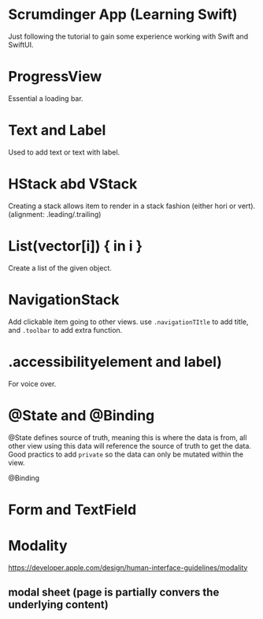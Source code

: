 # Scrumdinger App (Learning Swift)

Just following the tutorial to gain some experience working with Swift and SwiftUI.

# ProgressView
Essential a loading bar.

# Text and Label
Used to add text or text with label.

# HStack abd VStack
Creating a stack allows item to render in a stack fashion (either hori or vert).
(alignment: .leading/.trailing)

# List(vector[i]) { in i }
Create a list of the given object.

# NavigationStack
Add clickable item going to other views. use `.navigationTItle` to add title, and `.toolbar` to add extra function.

# .accessibilityelement and label)
For voice over.

# @State and @Binding
@State defines source of truth, meaning this is where the data is from, all other view using this data will reference the source of truth to get the data. Good practics to add `private` so the data can only be mutated within the view.

@Binding

# Form and TextField

# Modality
https://developer.apple.com/design/human-interface-guidelines/modality
## modal sheet (page is partially convers the underlying content)
